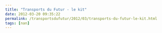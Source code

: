 ```yaml
---
title: "Transports du Futur - le kit"
date: 2012-03-20 09:35:22
permalink: /transportsdufutur/2012/03/transports-du-futur-le-kit.html
tags: [nan]
---
```


<p>        </p>
